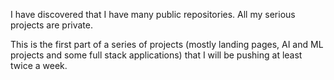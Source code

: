 I have discovered that I have many public repositories. All my serious projects are private.

This is the first part of a series of projects (mostly landing pages, AI and ML projects and some full stack applications) that I will be pushing at least twice a week.
